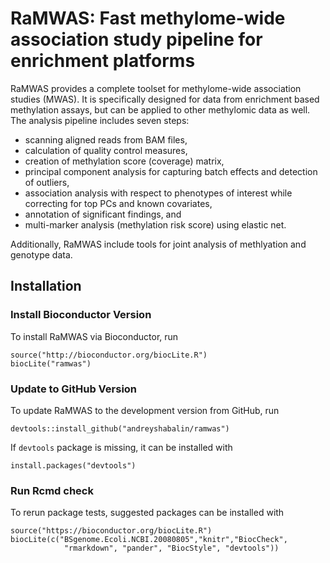 # RaMWAS: Fast methylome-wide association study pipeline for enrichment platforms

RaMWAS provides a complete toolset for 
methylome-wide association studies (MWAS).
It is specifically designed for data from 
enrichment based methylation assays,
but can be applied to other methylomic data as well.
The analysis pipeline includes seven steps:

* scanning aligned reads from BAM files,  
* calculation of quality control measures,  
* creation of methylation score (coverage) matrix,  
* principal component analysis for capturing batch effects
and detection of outliers,  
* association analysis with respect to phenotypes of interest
while correcting for top PCs and known covariates,  
* annotation of significant findings, and  
* multi-marker analysis (methylation risk score) using elastic net.  

Additionally, RaMWAS include tools for joint analysis of methlyation and
genotype data.

## Installation

### Install Bioconductor Version

To install RaMWAS via Bioconductor, run

```
source("http://bioconductor.org/biocLite.R")
biocLite("ramwas")
```

### Update to GitHub Version

To update RaMWAS to the development version from GitHub, run

```
devtools::install_github("andreyshabalin/ramwas")
```

If `devtools` package is missing, it can be installed with

```
install.packages("devtools")
```

### Run Rcmd check

To rerun package tests, suggested packages can be installed with

```
source("https://bioconductor.org/biocLite.R")
biocLite(c("BSgenome.Ecoli.NCBI.20080805","knitr","BiocCheck", 
            "rmarkdown", "pander", "BiocStyle", "devtools"))
```
